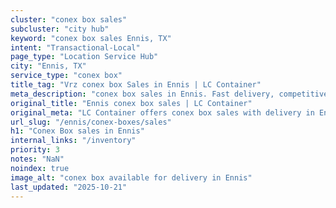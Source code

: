 ```yaml
---
cluster: "conex box sales"
subcluster: "city hub"
keyword: "conex box sales Ennis, TX"
intent: "Transactional-Local"
page_type: "Location Service Hub"
city: "Ennis, TX"
service_type: "conex box"
title_tag: "Vrz conex box Sales in Ennis | LC Container"
meta_description: "conex box sales in Ennis. Fast delivery, competitive pricing. Serving conex boxes area. Quote ID: YPG. Call (214) 524-4168 for your free quote today."
original_title: "Ennis conex box sales | LC Container"
original_meta: "LC Container offers conex box sales with delivery in Ennis, TX. Local. Fast quotes. Since 2003."
url_slug: "/ennis/conex-boxes/sales"
h1: "Conex Box sales in Ennis"
internal_links: "/inventory"
priority: 3
notes: "NaN"
noindex: true
image_alt: "conex box available for delivery in Ennis"
last_updated: "2025-10-21"
---
```


<!-- TODO: Add unique city/inventory copy, images, and internal links here. -->
